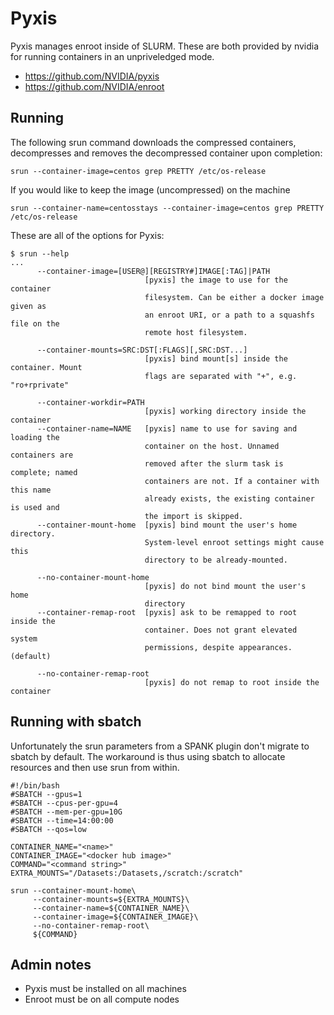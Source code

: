 # Pyxis

Pyxis manages enroot inside of SLURM. These are both provided by nvidia for running containers in an unpriveledged mode.

- https://github.com/NVIDIA/pyxis
- https://github.com/NVIDIA/enroot

## Running

The following srun command downloads the compressed containers, decompresses and removes the decompressed container upon completion:
```
srun --container-image=centos grep PRETTY /etc/os-release
```

If you would like to keep the image (uncompressed) on the machine
```
srun --container-name=centosstays --container-image=centos grep PRETTY /etc/os-release
```

These are all of the options for Pyxis:
```
$ srun --help
...
      --container-image=[USER@][REGISTRY#]IMAGE[:TAG]|PATH
                              [pyxis] the image to use for the container
                              filesystem. Can be either a docker image given as
                              an enroot URI, or a path to a squashfs file on the
                              remote host filesystem.

      --container-mounts=SRC:DST[:FLAGS][,SRC:DST...]
                              [pyxis] bind mount[s] inside the container. Mount
                              flags are separated with "+", e.g. "ro+rprivate"

      --container-workdir=PATH
                              [pyxis] working directory inside the container
      --container-name=NAME   [pyxis] name to use for saving and loading the
                              container on the host. Unnamed containers are
                              removed after the slurm task is complete; named
                              containers are not. If a container with this name
                              already exists, the existing container is used and
                              the import is skipped.
      --container-mount-home  [pyxis] bind mount the user's home directory.
                              System-level enroot settings might cause this
                              directory to be already-mounted.

      --no-container-mount-home
                              [pyxis] do not bind mount the user's home
                              directory
      --container-remap-root  [pyxis] ask to be remapped to root inside the
                              container. Does not grant elevated system
                              permissions, despite appearances. (default)

      --no-container-remap-root
                              [pyxis] do not remap to root inside the container
```
## Running with sbatch

Unfortunately the srun parameters from a SPANK plugin don't migrate to sbatch by default. The workaround is thus using sbatch to allocate resources and then use srun from within.

```
#!/bin/bash
#SBATCH --gpus=1
#SBATCH --cpus-per-gpu=4
#SBATCH --mem-per-gpu=10G
#SBATCH --time=14:00:00
#SBATCH --qos=low

CONTAINER_NAME="<name>"
CONTAINER_IMAGE="<docker hub image>"
COMMAND="<command string>"
EXTRA_MOUNTS="/Datasets:/Datasets,/scratch:/scratch"

srun --container-mount-home\
     --container-mounts=${EXTRA_MOUNTS}\
     --container-name=${CONTAINER_NAME}\
     --container-image=${CONTAINER_IMAGE}\
     --no-container-remap-root\
     ${COMMAND}
```

## Admin notes
- Pyxis must be installed on all machines
- Enroot must be on all compute nodes
